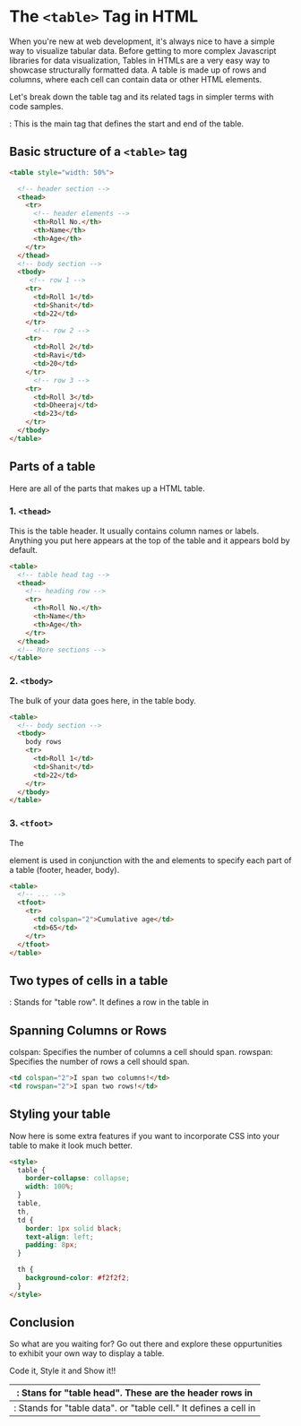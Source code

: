 
# The `<table>` Tag in HTML

When you're new at web development, it's always nice to have a simple way to visualize tabular data.
Before getting to more complex Javascript libraries for data visualization, Tables in HTMLs are a very easy way to showcase structurally formatted data. 
A table is made up of rows and columns, where each cell can contain data or other HTML elements.

Let's break down the table tag and its related tags in simpler terms with code samples.

<table>: This is the main tag that defines the start and end of the table.

## Basic structure of a `<table>` tag

```html
<table style="width: 50%">

  <!-- header section -->
  <thead>
    <tr>
      <!-- header elements -->
      <th>Roll No.</th>
      <th>Name</th>
      <th>Age</th>
    </tr>
  </thead>
  <!-- body section -->
  <tbody>
     <!-- row 1 -->
    <tr>
      <td>Roll 1</td> 
      <td>Shanit</td>
      <td>22</td>
    </tr>
      <!-- row 2 -->
    <tr>
      <td>Roll 2</td>
      <td>Ravi</td>
      <td>20</td>
    </tr>
      <!-- row 3 -->
    <tr>
      <td>Roll 3</td>
      <td>Dheeraj</td>
      <td>23</td>
    </tr>
  </tbody>
</table>
```

## Parts of a table

Here are all of the parts that makes up a HTML table.

### 1. `<thead>`

This is the table header. It usually contains column names or labels. Anything you put here appears at the top of the table and it appears bold by default.

```html
<table>
  <!-- table head tag -->
  <thead>
    <!-- heading row -->
    <tr>
      <th>Roll No.</th>
      <th>Name</th>
      <th>Age</th>
    </tr>
  </thead>
  <!-- More sections -->
</table>
```

### 2. `<tbody>`

The bulk of your data goes here, in the table body.

```html
<table>
  <!-- body section -->
  <tbody>
    body rows
    <tr>
      <td>Roll 1</td> 
      <td>Shanit</td>
      <td>22</td>
    </tr>
  </tbody>
</table>
```

### 3. `<tfoot>`

 The <tfoot> element is used in conjunction with the <thead> and <tbody> elements to specify each part of a table (footer, header, body).

```html
<table>
  <!-- ... -->
  <tfoot>
    <tr>
      <td colspan="2">Cumulative age</td>
      <td>65</td>
    </tr>
  </tfoot>
</table>
```


## Two types of cells in a table

<th>: Stans for "table head". These are the header rows in <thead>
<tr>: Stands for "table row". It defines a row in the table in <tbody>
<td>: Stands for "table data". or "table cell." It defines a cell in <tr>

## Spanning Columns or Rows

colspan: Specifies the number of columns a cell should span.
rowspan: Specifies the number of rows a cell should span.

```html
<td colspan="2">I span two columns!</td>
<td rowspan="2">I span two rows!</td>
```

## Styling your table

Now here is some extra features if you want to incorporate CSS into your table to make it look much better.

```html
<style>
  table {
    border-collapse: collapse;
    width: 100%;
  }
  table,
  th,
  td {
    border: 1px solid black;
    text-align: left;
    padding: 8px;
  }

  th {
    background-color: #f2f2f2;
  }
</style>
```

## Conclusion

So what are you waiting for?
Go out there and explore these oppurtunities to exhibit your own way to display a table.

Code it, Style it and Show it!!
